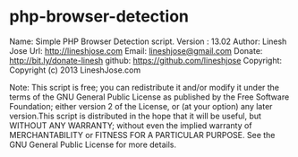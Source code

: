 php-browser-detection
=====================
Name: Simple PHP Browser Detection script.
Version : 13.02
Author: Linesh Jose
Url: http://lineshjose.com
Email: lineshjose@gmail.com
Donate:  http://bit.ly/donate-linesh
github: https://github.com/lineshjose
Copyright: Copyright (c) 2013 LineshJose.com

Note: This script is free; you can redistribute it and/or modify  it under the terms of the GNU General Public License as published by 
		the Free Software Foundation; either version 2 of the License, or (at your option) any later version.This script is distributed in the hope 
		that it will be useful,    but WITHOUT ANY WARRANTY; without even the implied warranty of MERCHANTABILITY or FITNESS FOR A PARTICULAR PURPOSE. 
		See the  GNU General Public License for more details.
